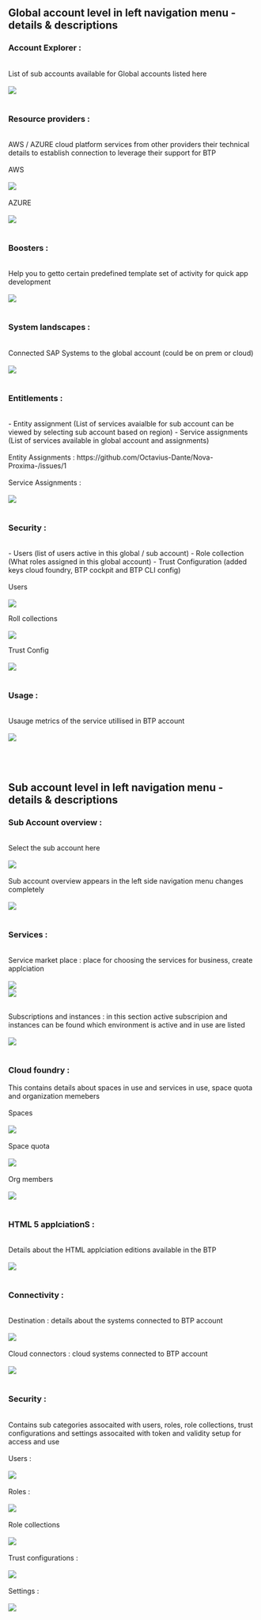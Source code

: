 ## Global account level in left navigation menu - details & descriptions 

### Account Explorer : 
</br>
List of sub accounts available for Global accounts listed here 
</br>
</br>
    <img src="./files/1_trial_account.png" >
</br>
</br>
	
### Resource providers : 
</br>
AWS / AZURE cloud platform services from other providers their technical details to establish connection to leverage their support for BTP
</br>
</br>
AWS
</br>
</br>
    <img src="./files/2.res.prov_1.png" >
</br>
</br>
AZURE
</br>
</br>
    <img src="./files/2.res.prov_2.png" >
</br>
</br>

### Boosters : 
</br>
Help you to getto certain predefined template set of activity for quick app development
</br>
</br>
    <img src="./files/3.BOOSTERS.png" >
</br>
</br>

### System landscapes :
</br>
Connected SAP Systems to the global account (could be on prem or cloud) 
</br>
</br>
    <img src="./files/4.system_landscapes.png" >
</br>
</br>

### Entitlements : 
</br>
- Entity assignment (List of services avaialble for sub account can be viewed by selecting sub account based on region)
- Service assignments (List of services available in global account and assignments)
</br>
</br>
Entity Assignments : https://github.com/Octavius-Dante/Nova-Proxima-/issues/1
</br>
</br>
Service Assignments : 
</br>
</br>
<img src="./files/4.service_assignment.png" >
</br>
</br>

### Security : 
</br>
- Users (list of users active in this global / sub account)
- Role collection (What roles assigned in this global account)
- Trust Configuration (added keys cloud foundry, BTP cockpit and BTP CLI config)
</br>
</br>
Users
</br>
</br>
<img src="./files/5.1users.png" >
</br>

Roll collections
</br>
</br>
<img src="./files/5.2roll_collection.png" >
</br>

Trust Config
</br>
</br>
<img src="./files/5.3trust_config.png" >
</br>
</br>

### Usage : 
</br>
Usauge metrics of the service utillised in BTP account 
</br>
</br>
    <img src="./files/6.usage.png" >
</br>
</br>
</br>
</br>

## Sub account level in left navigation menu - details & descriptions 

### Sub Account overview :
</br>
Select the sub account here
</br>
</br>
<img src="./files/7.SUB_1.png" >
</br>
</br>
Sub account overview appears in the left side navigation menu changes completely 
</br>
</br>
<img src="./files/8.SUB_2.png" >
</br>
</br>

### Services :

</br>
Service market place : place for choosing the services for business, create applciation 
</br>
</br>
<img src="./files/9.SUB_3.png" >
</br>
<img src="./files/10.SUB_4.png" >
</br>
</br>

Subscriptions and instances : in this section active subscripion and instances can be found which environment is active and in use are listed 
</br>
</br>
<img src="./files/11.SUB_5.png" >
</br>
</br>

### Cloud foundry :

This contains details about spaces in use and services in use, space quota and organization memebers
</br>    
Spaces 
</br>
</br>
<img src="./files/12.SUB_6.png" >
</br>
</br>
Space quota
</br>
</br>
<img src="./files/13.SUB_7.png" >
</br>
</br>
Org members 
</br>
</br>
<img src="./files/14.SUB_8.png" >
</br>
</br>

### HTML 5 applciationS :

</br>    
Details about the HTML applciation editions available in the BTP 
</br>
</br>
<img src="./files/15.SUB_9.png" >
</br>
</br>

### Connectivity :

</br>    
Destination : details about the systems connected to BTP account 
</br>
</br>
<img src="./files/16.SUB_10.png" >
</br>
</br>    
Cloud connectors : cloud systems connected to BTP account 
</br>
</br>
<img src="./files/17.SUB_11.png" >
</br>
</br>

### Security :

</br>    
Contains sub categories assocaited with users, roles, role collections, trust configurations and settings assocaited with token and validity setup for access and use
</br>
</br>
Users : 
</br>
</br>
<img src="./files/18.SUB_12.png" >
</br>
</br>
Roles :
</br>
</br>
<img src="./files/19.SUB_13.png" >
</br>
</br>
Role collections
</br>
</br>
<img src="./files/20.SUB_14.png" >
</br>
</br>
Trust configurations : 
</br>
</br>
<img src="./files/21.SUB_15.png" >
</br>
</br>
Settings : 
</br>
</br>
<img src="./files/22.SUB_16.png" >
</br>
</br>
